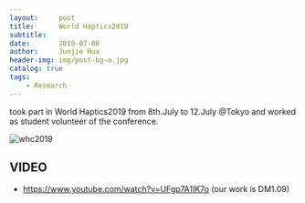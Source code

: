 ```yaml
---
layout:     post
title:      World Haptics2019
subtitle:    
date:       2019-07-08
author:     Junjie Hua
header-img: img/post-bg-o.jpg
catalog: true
tags:
    - Research
---
```


took part in World Haptics2019 from 8th.July to 12.July @Tokyo
and worked as student volunteer of the conference.

![whc2019](https://edmond123456.github.io/img/my_fig/whc2019.jpg)


## VIDEO
- https://www.youtube.com/watch?v=UFgp7A1IK7o (our work is DM1.09)

